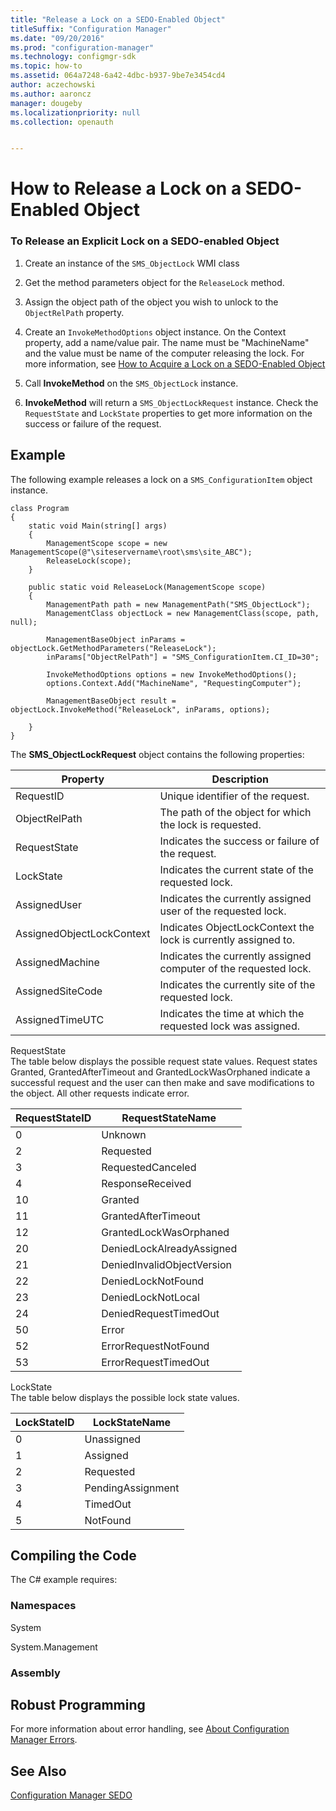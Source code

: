 ```yaml
---
title: "Release a Lock on a SEDO-Enabled Object"
titleSuffix: "Configuration Manager"
ms.date: "09/20/2016"
ms.prod: "configuration-manager"
ms.technology: configmgr-sdk
ms.topic: how-to
ms.assetid: 064a7248-6a42-4dbc-b937-9be7e3454cd4
author: aczechowski
ms.author: aaroncz
manager: dougeby
ms.localizationpriority: null
ms.collection: openauth


---
```

# How to Release a Lock on a SEDO-Enabled Object
### To Release an Explicit Lock on a SEDO-enabled Object  

1.  Create an instance of the `SMS_ObjectLock` WMI class  

2.  Get the method parameters object for the `ReleaseLock` method.  

3.  Assign the object path of the object you wish to unlock to the `ObjectRelPath` property.  

4.  Create an `InvokeMethodOptions` object instance. On the Context property, add a name/value pair. The name must be "MachineName" and the value must be name of the computer releasing the lock. For more information, see [How to Acquire a Lock on a SEDO-Enabled Object](../../../develop/core/understand/how-to-acquire-a-lock-on-a-sedo-enabled-object.md)  

5.  Call **InvokeMethod** on the `SMS_ObjectLock` instance.  

6.  **InvokeMethod** will return a `SMS_ObjectLockRequest` instance. Check the `RequestState` and `LockState` properties to get more information on the success or failure of the request.  

## Example  
 The following example releases a lock on a `SMS_ConfigurationItem` object instance.  

```  
class Program  
{  
    static void Main(string[] args)   
    {  
        ManagementScope scope = new ManagementScope(@"\siteservername\root\sms\site_ABC");  
        ReleaseLock(scope);   
    }  

    public static void ReleaseLock(ManagementScope scope)   
    {  
        ManagementPath path = new ManagementPath("SMS_ObjectLock");  
        ManagementClass objectLock = new ManagementClass(scope, path, null);   

        ManagementBaseObject inParams = objectLock.GetMethodParameters("ReleaseLock");  
        inParams["ObjectRelPath"] = "SMS_ConfigurationItem.CI_ID=30";  

        InvokeMethodOptions options = new InvokeMethodOptions();  
        options.Context.Add("MachineName", "RequestingComputer");   

        ManagementBaseObject result = objectLock.InvokeMethod("ReleaseLock", inParams, options);   

    }  
}  

```  

 The **SMS_ObjectLockRequest** object contains the following properties:  

|Property|Description|  
|--------------|-----------------|  
|RequestID|Unique identifier of the request.|  
|ObjectRelPath|The path of the object for which the lock is requested.|  
|RequestState|Indicates the success or failure of the request.|  
|LockState|Indicates the current state of the requested lock.|  
|AssignedUser|Indicates the currently assigned user of the requested lock.|  
|AssignedObjectLockContext|Indicates ObjectLockContext the lock is currently assigned to.|  
|AssignedMachine|Indicates the currently assigned computer of the requested lock.|  
|AssignedSiteCode|Indicates the currently site of the requested lock.|  
|AssignedTimeUTC|Indicates the time at which the requested lock was assigned.|  

 RequestState  
 The table below displays the possible request state values. Request states Granted, GrantedAfterTimeout and GrantedLockWasOrphaned indicate a successful request and the user can then make and save modifications to the object. All other requests indicate error.  

|RequestStateID|RequestStateName|  
|--------------------|----------------------|  
|0|Unknown|  
|2|Requested|  
|3|RequestedCanceled|  
|4|ResponseReceived|  
|10|Granted|  
|11|GrantedAfterTimeout|  
|12|GrantedLockWasOrphaned|  
|20|DeniedLockAlreadyAssigned|  
|21|DeniedInvalidObjectVersion|  
|22|DeniedLockNotFound|  
|23|DeniedLockNotLocal|  
|24|DeniedRequestTimedOut|  
|50|Error|  
|52|ErrorRequestNotFound|  
|53|ErrorRequestTimedOut|  

 LockState  
 The table below displays the possible lock state values.  

|LockStateID|LockStateName|  
|-----------------|-------------------|  
|0|Unassigned|  
|1|Assigned|  
|2|Requested|  
|3|PendingAssignment|  
|4|TimedOut|  
|5|NotFound|  

## Compiling the Code  
 The C# example requires:  

### Namespaces  
 System  

 System.Management  

### Assembly  

## Robust Programming  
 For more information about error handling, see [About Configuration Manager Errors](../../../develop/core/understand/about-configuration-manager-errors.md).  

## See Also  
 [Configuration Manager SEDO](../../../develop/core/understand/sedo.md)   
